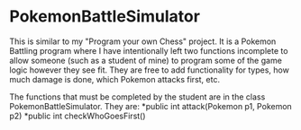 # PokemonBattleSimulator
This is similar to my "Program your own Chess" project. It is a Pokemon Battling program where I have intentionally left two functions incomplete to allow someone (such as a student of mine) to program some of the game logic however they see fit. They are free to add functionality for types, how much damage is done, which Pokemon attacks first, etc.

The functions that must be completed by the student are in the class PokemonBattleSimulator. 
They are:
*public int attack(Pokemon p1, Pokemon p2)
*public int checkWhoGoesFirst()
